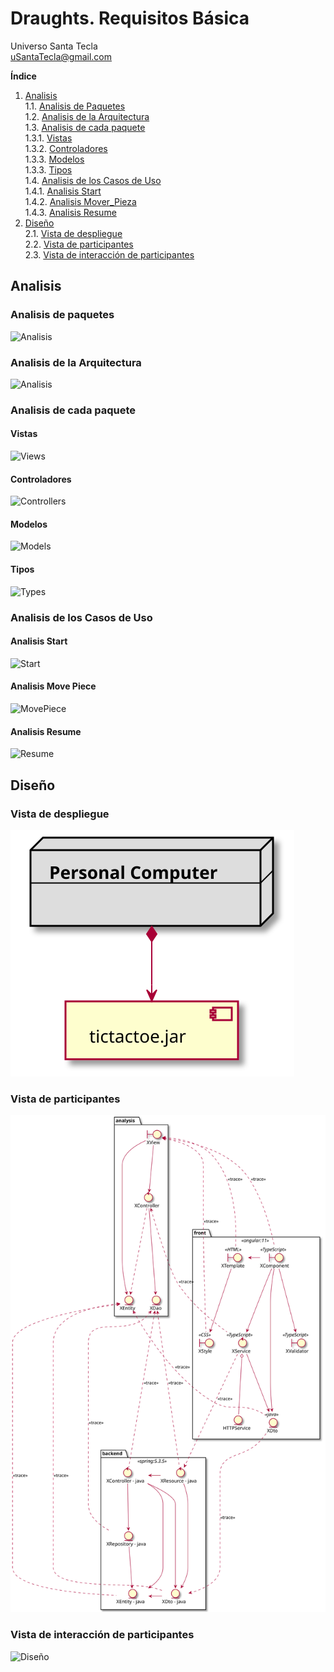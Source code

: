 # Draughts. Requisitos Básica
Universo Santa Tecla  
[uSantaTecla@gmail.com](mailto:uSantaTecla@gmail.com)

**Índice**

1. [Analisis](#analisis)  
   1.1. [Analisis de Paquetes](#analisis-de-paquetes)  
   1.2. [Analisis de la Arquitectura](#analisis-de-la-arquitectura)  
   1.3. [Analisis de cada paquete](#analisis-de-cada-paquete)  
   1.3.1. [Vistas](#vistas)  
   1.3.2. [Controladores](#controladores)  
   1.3.3. [Modelos](#modelos)  
   1.3.3. [Tipos](#tipos)  
   1.4. [Analisis de los Casos de Uso](#analisis-de-los-casos-de-uso)  
   1.4.1. [Analisis Start](#analisis-start)  
   1.4.2. [Analisis Mover_Pieza](#analisis-move-piece)  
   1.4.3. [Analisis Resume](#analisis-resume)
2. [Diseño](#diseño)   
   2.1. [Vista de despliegue](#vista-de-despliegue)  
   2.2. [Vista de participantes](#vista-de-participantes)  
   2.3. [Vista de interacción de participantes](#vista-de-interacción-de-participantes)

## Analisis  

### Analisis de paquetes
![Analisis](./docs/diagrams/out/analysis_packages/analisis_arquitectura_paquetes.svg)

### Analisis de la Arquitectura
![Analisis](./docs/diagrams/out/analysis_packages/analisis_arquitectura.svg)

### Analisis de cada paquete

#### Vistas
![Views](./docs/diagrams/out/analysis_packages/analisis_arquitectura_views.svg)

#### Controladores
![Controllers](./docs/diagrams/out/analysis_packages/analisis_arquitectura_controllers.svg)

#### Modelos
![Models](./docs/diagrams/out/analysis_packages/analisis_arquitectura_models.svg)

#### Tipos
![Types](./docs/diagrams/out/analysis_packages/analisis_arquitectura_types.svg)

### Analisis de los Casos de Uso

#### Analisis Start
![Start](./docs/diagrams/out/analysis/analisis_casouso_start.svg)

#### Analisis Move Piece
![MovePiece](./docs/diagrams/out/analysis/analisis_casouso_move_piece.svg)

#### Analisis Resume
![Resume](./docs/diagrams/out/analysis/analisis_casouso_resume.svg)

## Diseño

### Vista de despliegue
![Diseño](./docs/diagrams/out/design/diseño_la_arquitectura.svg)

### Vista de participantes
![Diseño](./docs/diagrams/out/design/diseño_caso_uso.svg)

### Vista de interacción de participantes
![Diseño](./docs/diagrams/out/design/secuencia.svg)
